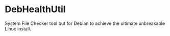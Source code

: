 # DebHealthUtil
System File Checker tool but for Debian to achieve the ultimate unbreakable Linux install.
